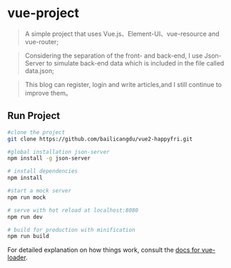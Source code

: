 # vue-project

> A simple project that uses Vue.js、Element-UI、vue-resource and vue-router;

> Considering the separation of the front- and back-end, I use Json-Server to simulate back-end data which is included in the file called data.json;

> This blog can register, login and write articles,and I still continue to improve them。


## Run Project


``` bash
#clone the project
git clone https://github.com/bailicangdu/vue2-happyfri.git

#global installation json-server
npm install -g json-server

# install dependencies
npm install

#start a mock server
npm run mock

# serve with hot reload at localhost:8080
npm run dev

# build for production with minification
npm run build
```

For detailed explanation on how things work, consult the [docs for vue-loader](http://vuejs.github.io/vue-loader).
